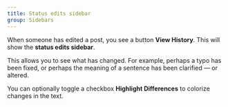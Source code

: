 ```yaml
---
title: Status edits sidebar
group: Sidebars
---
```


When someone has edited a post, you see a button **View History**. This will show the **status edits sidebar**.

This allows you to see what has changed. For example, perhaps a typo has been fixed, or perhaps the meaning of a sentence has been clarified — or altered.

You can optionally toggle a checkbox **Highlight Differences** to colorize changes in the text.
